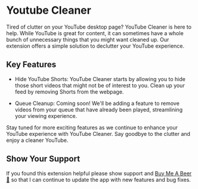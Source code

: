 # Youtube Cleaner

Tired of clutter on your YouTube desktop page? YouTube Cleaner is here to help. While YouTube is great for content, it can sometimes have a whole bunch of unnecessary things that you might want cleaned up. Our extension offers a simple solution to declutter your YouTube experience.

## Key Features

* Hide YouTube Shorts: YouTube Cleaner starts by allowing you to hide those short videos that might not be of interest to you. Clean up your feed by removing Shorts from the webpage.

* Queue Cleanup: Coming soon! We'll be adding a feature to remove videos from your queue that have already been played, streamlining your viewing experience.

Stay tuned for more exciting features as we continue to enhance your YouTube experience with YouTube Cleaner. Say goodbye to the clutter and enjoy a cleaner YouTube.

## Show Your Support

If you found this extension helpful please show support and [Buy Me A Beer 🍺](https://www.buymeacoffee.com/thebe) so that I can continue to update the app with new features and bug fixes.
